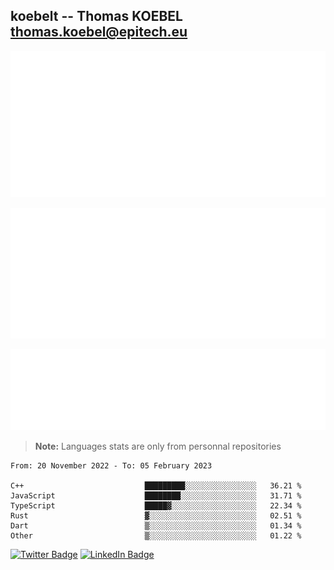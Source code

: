 ## koebelt -- Thomas KOEBEL <thomas.koebel@epitech.eu>

<!-- On github since 2018-->


![Metrics](/metrics.classic.svg)



<!--![Metrics](/metrics.plugin.introduction.repository.svg)-->
![Metrics](/metrics.plugin.isocalendar.svg)



![Metrics](/metrics.plugin.languages.svg)

> **Note:** Languages stats are only from personnal repositories

<!--START_SECTION:waka-->

```text
From: 20 November 2022 - To: 05 February 2023

C++                           █████████░░░░░░░░░░░░░░░░   36.21 %
JavaScript                    ████████░░░░░░░░░░░░░░░░░   31.71 %
TypeScript                    █████▓░░░░░░░░░░░░░░░░░░░   22.34 %
Rust                          ▓░░░░░░░░░░░░░░░░░░░░░░░░   02.51 %
Dart                          ▒░░░░░░░░░░░░░░░░░░░░░░░░   01.34 %
Other                         ▒░░░░░░░░░░░░░░░░░░░░░░░░   01.22 %
```

<!--END_SECTION:waka-->

[![Twitter Badge](https://img.shields.io/badge/Twitter-Profile-informational?style=flat&logo=twitter&logoColor=white&color=1CA2F1)](https://twitter.com/jesuis_roux)
[![LinkedIn Badge](https://img.shields.io/badge/LinkedIn-Profile-informational?style=flat&logo=linkedin&logoColor=white&color=0D76A8)](https://www.linkedin.com/in/koebelt/)
